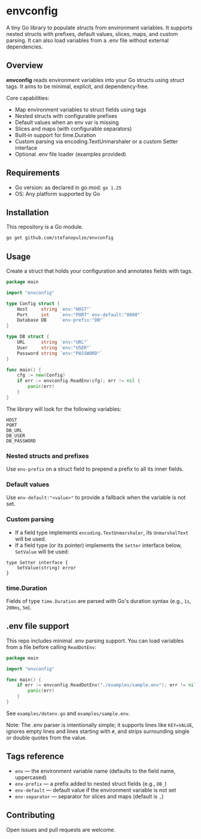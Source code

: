 # envconfig

A tiny Go library to populate structs from environment variables.
It supports nested structs with prefixes, default values, slices, maps, and custom parsing.
It can also load variables from a .env file without external dependencies.

## Overview

**envconfig** reads environment variables into your Go structs using struct tags.
It aims to be minimal, explicit, and dependency‑free.

Core capabilities:

- Map environment variables to struct fields using tags
- Nested structs with configurable prefixes
- Default values when an env var is missing
- Slices and maps (with configurable separators)
- Built‑in support for time.Duration
- Custom parsing via encoding.TextUnmarshaler or a custom Setter interface
- Optional .env file loader (examples provided)

## Requirements

- Go version: as declared in go.mod: `go 1.25`
- OS: Any platform supported by Go

## Installation

This repository is a Go module.

```bash
go get github.com/stefanopulze/envconfig
```

## Usage

Create a struct that holds your configuration and annotates fields with tags.

```go
package main

import "envconfig"

type Config struct {
	Host     string `env:"HOST"`
	Port     int    `env:"PORT" env-default:"8080"`
	Database DB     `env-prefix:"DB"`
}

type DB struct {
	URL      string `env:"URL"`
	User     string `env:"USER"`
	Password string `env:"PASSWORD"`
}

func main() {
	cfg := new(Config)
	if err := envconfig.ReadEnv(cfg); err != nil {
		panic(err)
	}
}
```

The library will look for the following variables:

```env
HOST
PORT
DB_URL
DB_USER
DB_PASSWORD
```

### Nested structs and prefixes

Use `env-prefix` on a struct field to prepend a prefix to all its inner fields.

### Default values

Use `env-default:"<value>"` to provide a fallback when the variable is not set.

### Custom parsing

- If a field type implements `encoding.TextUnmarshaler`, its `UnmarshalText` will be used.
- If a field type (or its pointer) implements the `Setter` interface below, `SetValue` will be used:

```text
type Setter interface {
    SetValue(string) error
}
```

### time.Duration

Fields of type `time.Duration` are parsed with Go's duration syntax (e.g., `1s`, `200ms`, `5m`).

## .env file support

This repo includes minimal .env parsing support.
You can load variables from a file before calling `ReadDotEnv`:

```go
package main

import "envconfig"

func main() {
	if err := envconfig.ReadDotEnv("./examples/sample.env"); err != nil {
		panic(err)
	}
}
```

See `examples/dotenv.go` and `examples/sample.env`.

Note: The .env parser is intentionally simple; it supports lines like `KEY=VALUE`, ignores empty lines and lines
starting with `#`, and strips surrounding single or double quotes from the value.

## Tags reference

- `env` — the environment variable name (defaults to the field name, uppercased)
- `env-prefix` — a prefix added to nested struct fields (e.g., `DB_`)
- `env-default` — default value if the environment variable is not set
- `env-separator` — separator for slices and maps (default is `,`)

## Contributing

Open issues and pull requests are welcome.